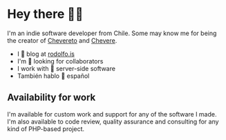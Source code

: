 # Hey there 👋🏾

I'm an indie software developer from Chile. Some may know me for being the creator of [Chevereto](https://chevereto.com/) and [Chevere](https://chevere.org/).

- I 📝 blog at [rodolfo.is](https://rodolfo.is/)
- I'm 👀 looking for collaborators
- I work with 🥑 server-side software
- También hablo 🤗 español

## Availability for work

I'm available for custom work and support for any of the software I made. I'm also available to code review, quality assurance and consulting for any kind of PHP-based project.
